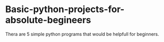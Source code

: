 # Basic-python-projects-for-absolute-begineers
Thera are 5 simple python programs that would be helpfull for beginners. 
